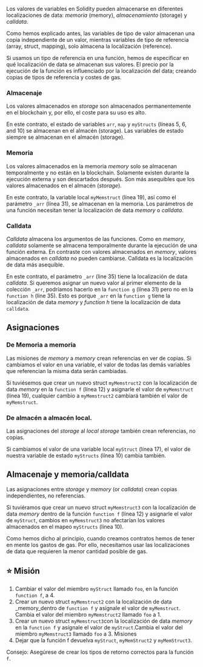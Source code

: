 Los valores de variables en Solidity pueden almacenarse en diferentes localizaciones de data: _memoria_ (memory), _almacenamiento_ (storage) y _calldata_.

Como hemos explicado antes, las variables de tipo de valor almacenan una copia independiente de un valor, mientras variables de tipo de referencia (array, struct, mapping), solo almacena la localización (reference).

Si usamos un tipo de referencia en una función, hemos de especificar en qué localización de data se almacenan sus valores. El precio por la ejecución de la función es influenciado por la localización del data; creando copias de tipos de referencia y costes de gas.

### Almacenaje

Los valores almacenados en _storage_ son almacenados permanentemente en el blockchain y, por ello, el coste para su uso es alto.

En este contrato, el estado de variables `arr`, `map` y `myStructs` (líneas 5, 6, and 10) se almacenan en el almacén (storage). Las variables de estado siempre se almacenan en el almacén (storage).

### Memoria

Los valores almacenados en la memoria  _memory_ solo se almacenan temporalmente y no están en la blockchain. Solamente existen durante la ejecución externa y son descartados después. Son más asequibles que los valores almacenados en el almacén (_storage_).

En este contrato, la variable local `myMemstruct` (línea 19), así como el parámetro `_arr` (línea 31), se almacenan en la memoria. Los parámetros de una función necesitan tener la localización de data _memory_ o _calldata_.

### Calldata

_Calldata_ almacena los argumentos de las funciones. Como en _memory_, _calldata_ solamente se almacena temporalmente durante la ejecución de una función externa. En contraste con valores almacenados en _memory_, valores almacenados en _calldata_ no pueden cambiarse. Calldata es la localización de data más asequible.

En este contrato, el parámetro `_arr` (line 35) tiene la localización de data _calldata_. Si queremos asignar un nuevo valor al primer elemento de la colección `_arr`, podríamos hacerlo en la `function g` (línea 31) pero no en la `function h` (line 35). Esto es porque  `_arr` en la  `function g` tiene la localización de data  _memory_ y _function h_ tiene la localización de data `calldata`.

## Asignaciones

### De Memoria a memoria

Las misiones de  _memory_ a _memory_ crean referencias en ver de copias. Si cambiamos el valor en una variable, el valor de todas las demás variables que referencian la misma data serán cambiadas.

Si tuviésemos que crear un nuevo struct `myMemstruct2` con la localización de data  _memory_ en la `function f` (línea 12) y asignarle el valor de `myMemstruct` (línea 19), cualquier cambio a `myMemstruct2` cambiará también el valor de `myMemstruct`.

### De almacén a almacén local.

Las asignaciones del _storage_ al _local storage_ también crean referencias, no copias.

Si cambiamos el valor de una variable local `myStruct` (línea 17), el valor de nuestra variable de estado `myStructs` (línea 10) cambia también.

## Almacenaje y memoria/calldata

Las asignaciones entre  _storage_ y _memory_ (or _calldata_) crean copias independientes, no referencias.

Si tuviéramos que crear un nuevo struct `myMemstruct3` con la localización de data _memory_ dentro de la función `function f` (línea 12) y asignarle el valor de `myStruct`, cambios en `myMemstruct3` no afectarían los valores almacenados en el mapeo `myStructs` (línea 10).

Como hemos dicho al principio, cuando creamos contratos hemos de tener en mente los gastos de gas. Por ello, necesitamos usar las localizaciones de data que requieren la menor cantidad posible de gas.

## ⭐️ Misión

1. Cambiar el valor del miembro `myStruct` llamado `foo`, en la función `function f`, a 4.
2. Crear un nuevo struct `myMemstruct2` con la localización de data _memory_dentro de `function f` y asígnale el valor de `myMemstruct`. Cambia el valor del miembro `myMemstruct2` llamado `foo` a 1.
3. Crear un nuevo struct `myMemstruct3`con la localización de data _memory_ en la `function f` y asígnale el valor de `myStruct`.Cambia el valor del miembro `myMemstruct3` llamado `foo` a 3. Misiones
4. Dejar que la función f devuelva `myStruct`, `myMemStruct2` y `myMemStruct3`.

Consejo: Asegúrese de crear los tipos de retorno correctos para la función  `f`.

